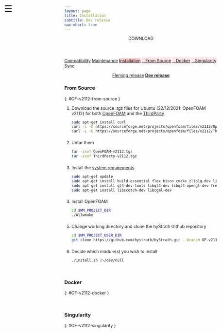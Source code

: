 ```yaml
---
layout: page
title: Installation
subtitle: Dev release
nav-short: true
--- 
```


<div id="mySidenav" class="sidenav">
  <a href="javascript:void(0)" class="closebtn" onclick="closeNav()"><i class='fa fa-times'></i></a>
  <header>DOWNLOAD</header>
  <a href="https://hystrath.github.io/download/compatibility/">Compatibility</a>
  <a href="https://hystrath.github.io/download/maintenance/">Maintenance</a>
  <a href="https://hystrath.github.io/download/dev/installation/" style="background-color:#FFCCCC">Installation</a>
  <a href="https://hystrath.github.io/download/dev/installation/#OF-v2112-from-source" style="background-color:#FFE6E6; padding-top:4px; padding-bottom:4px">&nbsp;&nbsp; From Source</a>
  <a href="https://hystrath.github.io/download/dev/installation/#OF-v2112-docker" style="background-color:#FFE6E6; padding-top:4px; padding-bottom:4px">&nbsp;&nbsp; Docker</a>
  <a href="https://hystrath.github.io/download/dev/installation/#OF-v2112-singularity" style="background-color:#FFE6E6; padding-top:4px;">&nbsp;&nbsp; Singularity</a>
  <a href="https://hystrath.github.io/download/dev/sync/">Sync</a>
</div>

<span style="position: fixed;font-size:30px;cursor:pointer; margin:0px; top:60px;left:30px;" onclick="reopenNav()">&#9776;</span>

<script>
function openNav() {
  document.getElementById("mySidenav").style.width = "210px";
  document.getElementById("mySidenav").style.transition = "0s";
}

function closeNav() {
  document.getElementById("mySidenav").style.width = "0px";
  localStorage.removeItem('show_sidenav');
}

function reopenNav() {
  document.getElementById("mySidenav").style.width = "210px";
  document.getElementById("mySidenav").style.transition = "0.5s";
  localStorage.setItem("show_sidenav", true);
}

if (localStorage.getItem("show_sidenav")) openNav()
</script>

<p align="center">
  <a class="btn btn-outline-dark" href="https://hystrath.github.io/download/fleming/installation/" role="button">Fleming release</a>
  <a class="btn btn-warning" href="https://hystrath.github.io/download/dev/installation/" role="button"><b>Dev release</b></a>
</p>

### From Source
{: #OF-v2112-from-source }

1. Download the source .tgz files for Ubuntu (22/12/2021: OpenFOAM v2112) for both [OpenFOAM](https://sourceforge.net/projects/openfoam/files/v2112/OpenFOAM-v2112.tgz) and the [ThirdParty](https://sourceforge.net/projects/openfoam/files/v2112/ThirdParty-v2112.tgz)  
    ```sh
    sudo apt-get install curl
    curl -L -O https://sourceforge.net/projects/openfoam/files/v2112/OpenFOAM-v2112.tgz
    curl -L -O https://sourceforge.net/projects/openfoam/files/v2112/ThirdParty-v2112.tgz
    ```
    <div style="line-height:50%;">
        <br>
    </div>
2. Untar them  
    ```sh
    tar -zxvf OpenFOAM-v2112.tgz
    tar -zxvf ThirdParty-v2112.tgz
    ```
    <div style="line-height:50%;">
        <br>
    </div>
3. Install the [system requirements](https://www.openfoam.com/documentation/system-requirements.php)  
    ```sh
    sudo apt-get update
    sudo apt-get install build-essential flex bison cmake zlib1g-dev libboost-system-dev libboost-thread-dev libopenmpi-dev openmpi-bin gnuplot libreadline-dev libncurses-dev libxt-dev
    sudo apt-get install qt4-dev-tools libqt4-dev libqt4-opengl-dev freeglut3-dev libqtwebkit-dev
    sudo apt-get install libscotch-dev libcgal-dev
    ```
    <div style="line-height:50%;">
        <br>
    </div>
4. Install OpenFOAM    
    ```sh
    cd $WM_PROJECT_DIR
    ./Allwmake
    ```
    <div style="line-height:50%;">
        <br>
    </div>
5. Change working directory and clone the hyStrath Github repository   
    ```sh
    cd $WM_PROJECT_USER_DIR
    git clone https://github.com/hystrath/hyStrath.git --branch OF-v2112 --single-branch && cd hyStrath/
    ```
    <div style="line-height:50%;">
        <br>
    </div>
6. Decide which module(s) you wish to install  
    ```sh 
    ./install.sh 2>/dev/null
    ```

<br>
    
### Docker
{: #OF-v2112-docker }

<br>

### Singularity
{: #OF-v2112-singularity }
